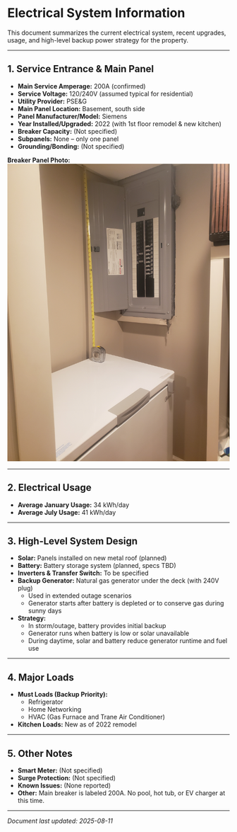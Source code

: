 # Electrical System Information

This document summarizes the current electrical system, recent upgrades, usage, and high-level backup power strategy for the property.

---

## 1. Service Entrance & Main Panel

- **Main Service Amperage:** 200A (confirmed)
- **Service Voltage:** 120/240V (assumed typical for residential)
- **Utility Provider:** PSE&G
- **Main Panel Location:** Basement, south side
- **Panel Manufacturer/Model:** Siemens
- **Year Installed/Upgraded:** 2022 (with 1st floor remodel & new kitchen)
- **Breaker Capacity:** (Not specified)
- **Subpanels:** None – only one panel
- **Grounding/Bonding:** (Not specified)

**Breaker Panel Photo:**  
![Breaker Panel](20250810_214938.jpg)

---

## 2. Electrical Usage

- **Average January Usage:** 34 kWh/day
- **Average July Usage:** 41 kWh/day

---

## 3. High-Level System Design

- **Solar:** Panels installed on new metal roof (planned)
- **Battery:** Battery storage system (planned, specs TBD)
- **Inverters & Transfer Switch:** To be specified
- **Backup Generator:** Natural gas generator under the deck (with 240V plug)
    - Used in extended outage scenarios
    - Generator starts after battery is depleted or to conserve gas during sunny days
- **Strategy:**  
    - In storm/outage, battery provides initial backup  
    - Generator runs when battery is low or solar unavailable  
    - During daytime, solar and battery reduce generator runtime and fuel use

---

## 4. Major Loads

- **Must Loads (Backup Priority):**
    - Refrigerator
    - Home Networking
    - HVAC (Gas Furnace and Trane Air Conditioner)
- **Kitchen Loads:** New as of 2022 remodel

---

## 5. Other Notes

- **Smart Meter:** (Not specified)
- **Surge Protection:** (Not specified)
- **Known Issues:** (None reported)
- **Other:** Main breaker is labeled 200A. No pool, hot tub, or EV charger at this time.

---

*Document last updated: 2025-08-11*